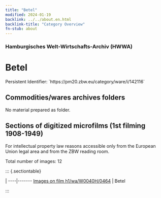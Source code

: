 ```yaml
---
title: "Betel"
modified: 2024-01-19
backlink: ../../about.en.html
backlink-title: "Category Overview"
fn-stub: about
---
```


### Hamburgisches Welt-Wirtschafts-Archiv (HWWA)

# Betel

<div class="hint">Persistent Identifier: `https://pm20.zbw.eu/category/ware/i/142116`</div>







## Commodities/wares archives folders





No material prepared as folder.



<a id="filmsections" />

## Sections of digitized microfilms (1st filming 1908-1949)

<p>For intellectual property law reasons accessible only from the European Union legal area and from the ZBW reading room.</p>



<p>Total number of images: 12</p>




::: {.sectiontable}

 | 
----|-------
<a class="btn" href="https://pm20.zbw.eu/film/h1/wa/W0040H/0464" rel="nofollow">Images on film h1/wa/W0040H/0464</a> | Betel


:::
















